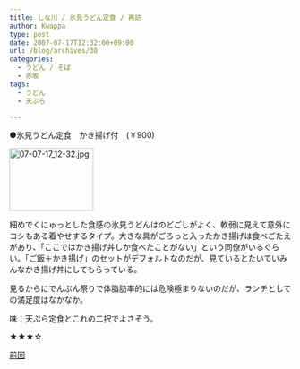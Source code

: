 ```yaml
---
title: しな川 / 氷見うどん定食 / 再訪
author: Kwappa
type: post
date: 2007-07-17T12:32:00+09:00
url: /blog/archives/30
categories:
  - うどん / そば
  - 赤坂
tags:
  - うどん
  - 天ぷら

---
```

●氷見うどん定食　かき揚げ付　(￥900)
  
<a href="http://akasakalunch.up.seesaa.net/image/07-07-17_12-32.jpg" target="_blank" rel="noopener noreferrer"><img src="http://akasakalunch.up.seesaa.net/image/07-07-17_12-32-thumbnail2.jpg" border="0" alt="07-07-17_12-32.jpg" width="150" height="112" /></a>
  
細めでくにゅっとした食感の氷見うどんはのどごしがよく、軟弱に見えて意外にコシもある着やせするタイプ。大きな具がごろっと入ったかき揚げは食べごたえがあり、「ここではかき揚げ丼しか食べたことがない」という同僚がいるぐらい。「ご飯＋かき揚げ」のセットがデフォルトなのだが、見ているとたいていみんなかき揚げ丼にしてもらっている。
  
見るからにでんぷん祭りで体脂肪率的には危険極まりないのだが、ランチとしての満足度はなかなか。
  
味：天ぷら定食とこれの二択でよさそう。
  
★★★☆
  
<a href="http://akasakalunch.seesaa.net/article/54431849.html" target="_blank" rel="noopener noreferrer">前回</a>
